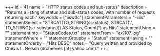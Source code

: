 +++
id = 41
name = "HTTP status codes and sub-status"
description = "Returns a listing of status and sub-status codes, with number of requests returning each."
keywords = ["iisw3c"]
statementParameters = "-i:iis"
statementSelect = "STRCAT(TO_STRING(sc-status), STRCAT('.', TO_STRING(sc-substatus))) AS Status, Count(*) as Hits"
statementUsing = ""
statementInto = "StatusCodes.txt"
statementFrom = "*ex1107*.log"
statementWhere = ""
statementGroupby = "Status"
statementHaving = ""
statementOrderby = "Hits DESC"
notes = "Query written and provided by Chevis L. Nelson (drcheeves [at] yahoo.com)."
+++

